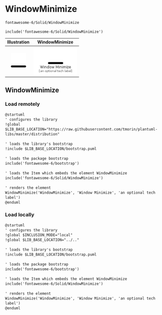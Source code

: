 # WindowMinimize


```text
fontawesome-6/Solid/WindowMinimize
```

```text
include('fontawesome-6/Solid/WindowMinimize')
```



| Illustration | WindowMinimize |
| :---: | :---: |
| ![illustration for Illustration](../../fontawesome-6/Solid/WindowMinimize.png) | ![illustration for WindowMinimize](../../fontawesome-6/Solid/WindowMinimize.Local.png) |




## WindowMinimize

### Load remotely
```plantuml
@startuml
' configures the library
!global $LIB_BASE_LOCATION="https://raw.githubusercontent.com/tmorin/plantuml-libs/master/distribution"

' loads the library's bootstrap
!include $LIB_BASE_LOCATION/bootstrap.puml

' loads the package bootstrap
include('fontawesome-6/bootstrap')

' loads the Item which embeds the element WindowMinimize
include('fontawesome-6/Solid/WindowMinimize')

' renders the element
WindowMinimize('WindowMinimize', 'Window Minimize', 'an optional tech label')
@enduml
```

### Load locally
```plantuml
@startuml
' configures the library
!global $INCLUSION_MODE="local"
!global $LIB_BASE_LOCATION="../.."

' loads the library's bootstrap
!include $LIB_BASE_LOCATION/bootstrap.puml

' loads the package bootstrap
include('fontawesome-6/bootstrap')

' loads the Item which embeds the element WindowMinimize
include('fontawesome-6/Solid/WindowMinimize')

' renders the element
WindowMinimize('WindowMinimize', 'Window Minimize', 'an optional tech label')
@enduml
```

